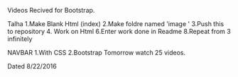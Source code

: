 Videos Recived for Bootstrap.

Talha 
1.Make Blank Html (index)
2.Make foldre named 'image '
3.Push this to repository 
4. Work on Html
6.Enter work done in Readme 
8.Repeat from 3 infinitely

NAVBAR
1.With CSS
2.Bootstrap 
Tomorrow watch 25 videos.

Dated 8/22/2016
